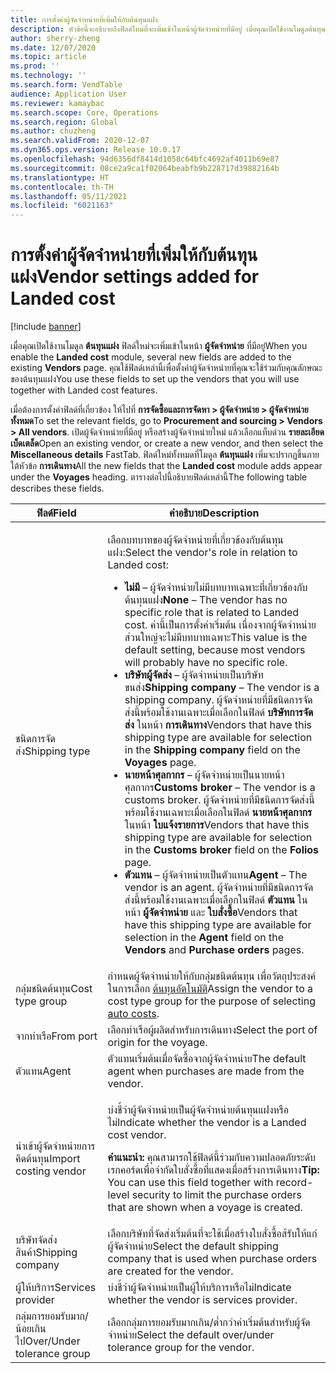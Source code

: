 ```yaml
---
title: การตั้งค่าผู้จัดจำหน่ายที่เพิ่มให้กับต้นทุนแฝง
description: หัวข้อนี้จะอธิบายถึงฟิลด์ใหม่ที่จะเพิ่มเข้าในหน้าผู้จัดจำหน่ายที่มีอยู่ เมื่อคุณเปิดใช้งานโมดูลต้นทุนแฝง คุณใช้ฟิลด์เหล่านี้เพื่อตั้งค่าผู้จัดจำหน่ายที่คุณจะใช้ร่วมกับคุณลักษณะของต้นทุนแฝง
author: sherry-zheng
ms.date: 12/07/2020
ms.topic: article
ms.prod: ''
ms.technology: ''
ms.search.form: VendTable
audience: Application User
ms.reviewer: kamaybac
ms.search.scope: Core, Operations
ms.search.region: Global
ms.author: chuzheng
ms.search.validFrom: 2020-12-07
ms.dyn365.ops.version: Release 10.0.17
ms.openlocfilehash: 94d6356df8414d1058c64bfc4692af4011b69e87
ms.sourcegitcommit: 08ce2a9ca1f02064beabfb9b228717d39882164b
ms.translationtype: HT
ms.contentlocale: th-TH
ms.lasthandoff: 05/11/2021
ms.locfileid: "6021163"
---
```

# <a name="vendor-settings-added-for-landed-cost"></a><span data-ttu-id="e40c1-104">การตั้งค่าผู้จัดจำหน่ายที่เพิ่มให้กับต้นทุนแฝง</span><span class="sxs-lookup"><span data-stu-id="e40c1-104">Vendor settings added for Landed cost</span></span>

[!include [banner](../../includes/banner.md)]

<span data-ttu-id="e40c1-105">เมื่อคุณเปิดใช้งานโมดูล **ต้นทุนแฝง** ฟิลด์ใหม่จะเพิ่มเข้าในหน้า **ผู้จัดจำหน่าย** ที่มีอยู่</span><span class="sxs-lookup"><span data-stu-id="e40c1-105">When you enable the **Landed cost** module, several new fields are added to the existing **Vendors** page.</span></span> <span data-ttu-id="e40c1-106">คุณใช้ฟิลด์เหล่านี้เพื่อตั้งค่าผู้จัดจำหน่ายที่คุณจะใช้ร่วมกับคุณลักษณะของต้นทุนแฝง</span><span class="sxs-lookup"><span data-stu-id="e40c1-106">You use these fields to set up the vendors that you will use together with Landed cost features.</span></span>

<span data-ttu-id="e40c1-107">เมื่อต้องการตั้งค่าฟิลด์ที่เกี่ยวข้อง ให้ไปที่ **การจัดซื้อและการจัดหา \> ผู้จัดจำหน่าย \> ผู้จัดจำหน่ายทั้งหมด**</span><span class="sxs-lookup"><span data-stu-id="e40c1-107">To set the relevant fields, go to **Procurement and sourcing \> Vendors \> All vendors**.</span></span> <span data-ttu-id="e40c1-108">เปิดผู้จัดจำหน่ายที่มีอยู่ หรือสร้างผู้จัดจำหน่ายใหม่ แล้วเลือกแท็บด่วน **รายละเอียดเบ็ดเตล็ด**</span><span class="sxs-lookup"><span data-stu-id="e40c1-108">Open an existing vendor, or create a new vendor, and then select the **Miscellaneous details** FastTab.</span></span> <span data-ttu-id="e40c1-109">ฟิลด์ใหม่ทั้งหมดที่โมดูล **ต้นทุนแฝง** เพิ่มจะปรากฏขึ้นภายใต้หัวข้อ **การเดินทาง**</span><span class="sxs-lookup"><span data-stu-id="e40c1-109">All the new fields that the **Landed cost** module adds appear under the **Voyages** heading.</span></span> <span data-ttu-id="e40c1-110">ตารางต่อไปนี้อธิบายฟิลด์เหล่านี้</span><span class="sxs-lookup"><span data-stu-id="e40c1-110">The following table describes these fields.</span></span>

| <span data-ttu-id="e40c1-111">ฟิลด์</span><span class="sxs-lookup"><span data-stu-id="e40c1-111">Field</span></span> | <span data-ttu-id="e40c1-112">คำอธิบาย</span><span class="sxs-lookup"><span data-stu-id="e40c1-112">Description</span></span> |
|---|---|
| <span data-ttu-id="e40c1-113">ชนิดการจัดส่ง</span><span class="sxs-lookup"><span data-stu-id="e40c1-113">Shipping type</span></span> | <p><span data-ttu-id="e40c1-114">เลือกบทบาทของผู้จัดจำหน่ายที่เกี่ยวข้องกับต้นทุนแฝง:</span><span class="sxs-lookup"><span data-stu-id="e40c1-114">Select the vendor's role in relation to Landed cost:</span></span></p><ul><li><span data-ttu-id="e40c1-115">**ไม่มี** – ผู้จัดจำหน่ายไม่มีบทบาทเฉพาะที่เกี่ยวข้องกับต้นทุนแฝง</span><span class="sxs-lookup"><span data-stu-id="e40c1-115">**None** – The vendor has no specific role that is related to Landed cost.</span></span> <span data-ttu-id="e40c1-116">ค่านี้เป็นการตั้งค่าเริ่มต้น เนื่องจากผู้จัดจำหน่ายส่วนใหญ่จะไม่มีบทบาทเฉพาะ</span><span class="sxs-lookup"><span data-stu-id="e40c1-116">This value is the default setting, because most vendors will probably have no specific role.</span></span></li><li><span data-ttu-id="e40c1-117">**บริษัทผู้จัดส่ง** – ผู้จัดจำหน่ายเป็นบริษัทขนส่ง</span><span class="sxs-lookup"><span data-stu-id="e40c1-117">**Shipping company** – The vendor is a shipping company.</span></span> <span data-ttu-id="e40c1-118">ผู้จัดจำหน่ายที่มีชนิดการจัดส่งนี้พร้อมใช้งานเฉพาะเมื่อเลือกในฟิลด์ **บริษัทการจัดส่ง** ในหน้า **การเดินทาง**</span><span class="sxs-lookup"><span data-stu-id="e40c1-118">Vendors that have this shipping type are available for selection in the **Shipping company** field on the **Voyages** page.</span></span></li><li><span data-ttu-id="e40c1-119">**นายหน้าศุลกากร** – ผู้จัดจำหน่ายเป็นนายหน้าศุลกากร</span><span class="sxs-lookup"><span data-stu-id="e40c1-119">**Customs broker** – The vendor is a customs broker.</span></span> <span data-ttu-id="e40c1-120">ผู้จัดจำหน่ายที่มีชนิดการจัดส่งนี้พร้อมใช้งานเฉพาะเมื่อเลือกในฟิลด์ **นายหน้าศุลกากร** ในหน้า **ใบแจ้งรายการ**</span><span class="sxs-lookup"><span data-stu-id="e40c1-120">Vendors that have this shipping type are available for selection in the **Customs broker** field on the **Folios** page.</span></span></li><li><span data-ttu-id="e40c1-121">**ตัวแทน** – ผู้จัดจำหน่ายเป็นตัวแทน</span><span class="sxs-lookup"><span data-stu-id="e40c1-121">**Agent** – The vendor is an agent.</span></span> <span data-ttu-id="e40c1-122">ผู้จัดจำหน่ายที่มีชนิดการจัดส่งนี้พร้อมใช้งานเฉพาะเมื่อเลือกในฟิลด์ **ตัวแทน** ในหน้า **ผู้จัดจำหน่าย** และ **ใบสั่งซื้อ**</span><span class="sxs-lookup"><span data-stu-id="e40c1-122">Vendors that have this shipping type are available for selection in the **Agent** field on the **Vendors** and **Purchase orders** pages.</span></span></li></ul> |
| <span data-ttu-id="e40c1-123">กลุ่มชนิดต้นทุน</span><span class="sxs-lookup"><span data-stu-id="e40c1-123">Cost type group</span></span> | <span data-ttu-id="e40c1-124">กําหนดผู้จัดจำหน่ายให้กับกลุ่มชนิดต้นทุน เพื่อวัตถุประสงค์ในการเลือก [ต้นทุนอัตโนมัติ](auto-cost-setup.md)</span><span class="sxs-lookup"><span data-stu-id="e40c1-124">Assign the vendor to a cost type group for the purpose of selecting [auto costs](auto-cost-setup.md).</span></span> |
| <span data-ttu-id="e40c1-125">จากท่าเรือ</span><span class="sxs-lookup"><span data-stu-id="e40c1-125">From port</span></span> | <span data-ttu-id="e40c1-126">เลือกท่าเรือผู้ผลิตสำหรับการเดินทาง</span><span class="sxs-lookup"><span data-stu-id="e40c1-126">Select the port of origin for the voyage.</span></span> |
| <span data-ttu-id="e40c1-127">ตัวแทน</span><span class="sxs-lookup"><span data-stu-id="e40c1-127">Agent</span></span> | <span data-ttu-id="e40c1-128">ตัวแทนเริ่มต้นเมื่อจัดซื้อจากผู้จัดจำหน่าย</span><span class="sxs-lookup"><span data-stu-id="e40c1-128">The default agent when purchases are made from the vendor.</span></span> |
| <span data-ttu-id="e40c1-129">นำเข้าผู้จัดจำหน่ายการคิดต้นทุน</span><span class="sxs-lookup"><span data-stu-id="e40c1-129">Import costing vendor</span></span> | <p><span data-ttu-id="e40c1-130">บ่งชี้ว่าผู้จัดจำหน่ายเป็นผู้จัดจำหน่ายต้นทุนแฝงหรือไม่</span><span class="sxs-lookup"><span data-stu-id="e40c1-130">Indicate whether the vendor is a Landed cost vendor.</span></span></p><p><span data-ttu-id="e40c1-131">**คำแนะนำ:** คุณสามารถใช้ฟิลด์นี้ร่วมกับความปลอดภัยระดับเรกคอร์ดเพื่อจํากัดใบสั่งซื้อที่แสดงเมื่อสร้างการเดินทาง</span><span class="sxs-lookup"><span data-stu-id="e40c1-131">**Tip:** You can use this field together with record-level security to limit the purchase orders that are shown when a voyage is created.</span></span></p> |
| <span data-ttu-id="e40c1-132">บริษัทจัดส่งสินค้า</span><span class="sxs-lookup"><span data-stu-id="e40c1-132">Shipping company</span></span> | <span data-ttu-id="e40c1-133">เลือกบริษัทที่จัดส่งเริ่มต้นที่จะใช้เมื่อสร้างใบสั่งซื้อส้รับให้แก่ผู้จัดจำหน่าย</span><span class="sxs-lookup"><span data-stu-id="e40c1-133">Select the default shipping company that is used when purchase orders are created for the vendor.</span></span> |
| <span data-ttu-id="e40c1-134">ผู้ให้บริการ</span><span class="sxs-lookup"><span data-stu-id="e40c1-134">Services provider</span></span> | <span data-ttu-id="e40c1-135">บ่งชี้ว่าผู้จัดจำหน่ายเป็นผู้ให้บริการหรือไม่</span><span class="sxs-lookup"><span data-stu-id="e40c1-135">Indicate whether the vendor is services provider.</span></span> |
| <span data-ttu-id="e40c1-136">กลุ่มการยอมรับมาก/น้อยเกินไป</span><span class="sxs-lookup"><span data-stu-id="e40c1-136">Over/Under tolerance group</span></span> | <span data-ttu-id="e40c1-137">เลือกกลุ่มการยอมรับมากเกิน/ต่ำกว่าค่าเริ่มต้นสำหรับผู้จัดจำหน่าย</span><span class="sxs-lookup"><span data-stu-id="e40c1-137">Select the default over/under tolerance group for the vendor.</span></span> |
